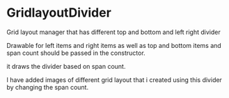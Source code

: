 # GridlayoutDivider
Grid layout manager that has different top and bottom and left right divider

Drawable for left items and right items as well as top and bottom items and span count should be passed in the constructor. 

it draws the divider based on span count.

I have added images of different grid layout that i created using this divider by changing the span count.

